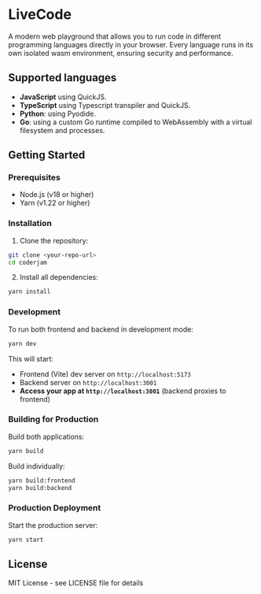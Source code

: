# LiveCode
A modern web playground that allows you to run code in different programming languages directly in your browser.
Every language runs in its own isolated wasm environment, ensuring security and performance.

## Supported languages
- **JavaScript** using QuickJS.
- **TypeScript** using Typescript transpiler and QuickJS.
- **Python**: using Pyodide.
- **Go**: using a custom Go runtime compiled to WebAssembly with a virtual filesystem and processes.

## Getting Started

### Prerequisites

- Node.js (v18 or higher)
- Yarn (v1.22 or higher)

### Installation
1. Clone the repository:
```bash
git clone <your-repo-url>
cd coderjam
```
2. Install all dependencies:
```bash
yarn install
```

### Development
To run both frontend and backend in development mode:
```bash
yarn dev
```
This will start:
- Frontend (Vite) dev server on `http://localhost:5173`  
- Backend server on `http://localhost:3001`
- **Access your app at `http://localhost:3001`** (backend proxies to frontend)

### Building for Production
Build both applications:
```bash
yarn build
```
Build individually:
```bash
yarn build:frontend
yarn build:backend
```

### Production Deployment
Start the production server:
```bash
yarn start
```

## License

MIT License - see LICENSE file for details
